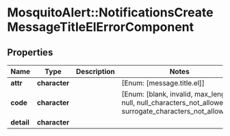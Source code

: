 # MosquitoAlert::NotificationsCreateMessageTitleElErrorComponent


## Properties
Name | Type | Description | Notes
------------ | ------------- | ------------- | -------------
**attr** | **character** |  | [Enum: [message.title.el]] 
**code** | **character** |  | [Enum: [blank, invalid, max_length, null, null_characters_not_allowed, surrogate_characters_not_allowed]] 
**detail** | **character** |  | 


